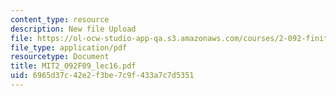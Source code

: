 ```yaml
---
content_type: resource
description: New file Upload
file: https://ol-ocw-studio-app-qa.s3.amazonaws.com/courses/2-092-finite-element-analysis-of-solids-and-fluids-i-fall-2009/6965d37c42e2f3be7c9f433a7c7d5351_MIT2_092F09_lec16.pdf
file_type: application/pdf
resourcetype: Document
title: MIT2_092F09_lec16.pdf
uid: 6965d37c-42e2-f3be-7c9f-433a7c7d5351
---
```

